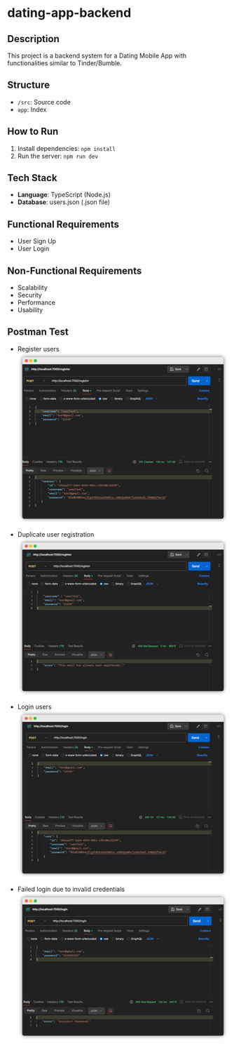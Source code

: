 # dating-app-backend

## Description

This project is a backend system for a Dating Mobile App with functionalities similar to Tinder/Bumble.

## Structure

- `/src`: Source code
- `app`: Index

## How to Run

1. Install dependencies: `npm install`
2. Run the server: `npm run dev`

## Tech Stack

- **Language**: TypeScript (Node.js)
- **Database**: users.json (.json file)

## Functional Requirements

- User Sign Up
- User Login

## Non-Functional Requirements

- Scalability
- Security
- Performance
- Usability

## Postman Test

- Register users
  ![alt text](image.png)

- Duplicate user registration
  ![alt text](image-2.png)

- Login users
  ![alt text](image-1.png)

- Failed login due to invalid credentials
  ![alt text](image-3.png)
